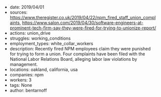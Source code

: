 - date: 2019/04/01
- sources: https://www.theregister.co.uk/2019/04/22/npm_fired_staff_union_complaints, https://www.salon.com/2019/04/30/software-engineers-at-prominent-tech-firm-say-they-were-fired-for-trying-to-unionize-report/
- actions: union_drive
- struggles: working_conditions
- employment_types: white_collar_workers
- description: Recently fired NPM employees claim they were punished for trying to form a union. Four complaints have been filed with the National Labor Relations Board, alleging labor law violations by management.
- locations: oakland, california, usa
- companies: npm
- workers: 3
- tags: None
- author: bentarnoff
